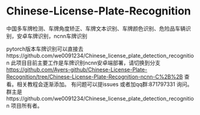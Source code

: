 # Chinese-License-Plate-Recognition
中国多车牌检测、车牌角度矫正、车牌文本识别、车牌颜色识别、危险品车辆识别，安卓车牌识别，ncnn车牌识别

pytorch版本车牌识别可以直接去https://github.com/we0091234/Chinese_license_plate_detection_recognition
此项目目前主要工作是车牌识别ncnn安卓端部署，请切换到分支 https://github.com/Ayers-github/Chinese-License-Plate-Recognition/tree/Chinese-License-Plate-Recognition-ncnn-C%2B%2B   查看。相关教程会逐渐添加。
有问题可以提issues 或者加qq群:871797331 询问。群主是https://github.com/we0091234/Chinese_license_plate_detection_recognition 项目所有者。
